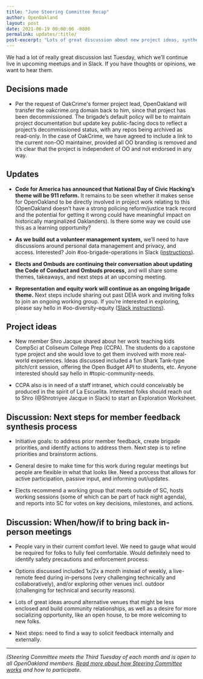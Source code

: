 ```yaml
---
title: "June Steering Committee Recap"
author: OpenOakland
layout: post
date: 2021-06-19 00:00:00 -0800
permalink: updates/:title/
post-excerpt: "Lots of great discussion about new project ideas, synthesizing member feedback, returning to in-person meetups, and more..."
---
```



We had a lot of really great discussion last Tuesday, which we’ll continue live in upcoming meetups and in Slack. If you have thoughts or opinions, we want to hear them.

## Decisions made

- Per the request of OakCrime's former project lead, OpenOakland will transfer the oakcrime.org domain back to him, since that project has been decommissioned. The brigade’s default policy will be to maintain project documentation but update key public-facing docs to reflect a project’s decommissioned status, with any repos being archived as read-only. In the case of OakCrime, we have agreed to include a link to the current non-OO maintainer, provided all OO branding is removed and it’s clear that the project is independent of OO and not endorsed in any way.

## Updates

- **Code for America has announced that National Day of Civic Hacking’s theme will be 911 reform.** It remains to be seen whether it makes sense for OpenOakland to be directly involved in project work relating to this (OpenOakland doesn’t have a strong policing reform/justice track record and the potential for getting it wrong could have meaningful impact on historically marginalized Oaklanders). Is there some way we could use this as a learning opportunity?

- **As we build out a volunteer management system,** we’ll need to have discussions around personal data management and privacy, and access. Interested? Join #oo-brigade-operations in Slack ([instructions](https://docs.google.com/document/d/1VWZQ_3ehP5j0IOTY0nJClvQPll3ivSkuAdh5YsOhO_U/edit?usp=sharing)).

- **Elects and Ombuds are continuing their conversation about updating the Code of Conduct and Ombuds process,** and will share some themes, takeaways, and next steps at an upcoming meeting.

- **Representation and equity work will continue as an ongoing brigade theme.** Next steps include sharing out past DEIA work and inviting folks to join an ongoing working group. If you’re interested in exploring, please say hello in #oo-diversity-equity ([Slack instructions](https://docs.google.com/document/d/1VWZQ_3ehP5j0IOTY0nJClvQPll3ivSkuAdh5YsOhO_U/edit?usp=sharing)).

## Project ideas

- New member Shro Jacque shared about her work teaching kids CompSci at Coliseum College Prep (CCPA). The students do a capstone type project and she would love to get them involved with more real-world experiences. Ideas discussed included a fun Shark Tank-type pitch/crit session, offering the Open Budget API to students, etc. Anyone interested should say hello in #topic-community-needs.

- CCPA also is in need of a staff intranet, which could conceivably be produced in the spirit of La Escuelita. Interested folks should reach out to Shro (@Shrotriyee Jacque in Slack) to start an Exploration Worksheet.

## Discussion: Next steps for member feedback synthesis process

- Initiative goals: to address prior member feedback, create brigade priorities, and identify actions to address them. Next step is to refine priorities and brainstorm actions.

- General desire to make time for this work during regular meetings but people are flexible in what that looks like.
Need a process that allows for active participation, passive input, and informing out/updates.

- Elects recommend a working group that meets outside of SC, hosts working sessions (some of which can be part of hack night agenda), and reports into SC for votes on key decisions, milestones, and actions.

## Discussion: When/how/if to bring back in-person meetings

- People vary in their current comfort level. We need to gauge what would be required for folks to fully feel comfortable. Would definitely need to identify safety precautions and enforcement process.

- Options discussed included 1x/2x a month instead of weekly, a live-remote feed during in-persons (very challenging technically and collaboratively), and/or exploring other venues incl. outdoor (challenging for technical and security reasons).

- Lots of great ideas around alternative venues that might be less enclosed and build community relationships, as well as a desire for more socializing opportunity, like an open house, to be more welcoming to new folks.

- Next steps: need to find a way to solicit feedback internally and externally.

***

*(Steering Committee meets the Third Tuesday of each month and is open to all OpenOakland members. [Read more about how Steering Committee works](how-we-work/) and how to participate.*

